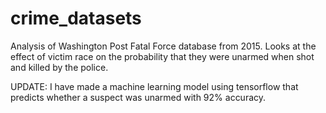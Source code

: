 # crime_datasets

Analysis of Washington Post Fatal Force database from 2015. Looks at the effect of victim race on the probability that they were unarmed when shot and killed by the police.

UPDATE: I have made a machine learning model using tensorflow that predicts whether a suspect was unarmed with 92% accuracy.
